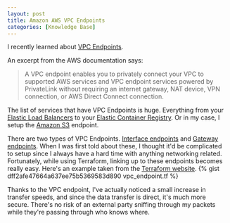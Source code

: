 ```yaml
---
layout: post
title: Amazon AWS VPC Endpoints
categories: [Knowledge Base]
---
```

I recently learned about [VPC
Endpoints](https://docs.aws.amazon.com/vpc/latest/userguide/vpc-endpoints.html).

An excerpt from the AWS documentation says:
>A VPC endpoint enables you to privately connect your VPC to supported AWS services and
VPC endpoint services powered by PrivateLink without requiring an internet gateway, NAT
device, VPN connection, or AWS Direct Connect connection.

The list of services that have VPC Endpoints is huge. Everything from your [Elastic Load
Balancers](https://docs.aws.amazon.com/elasticloadbalancing/latest/userguide/load-balancer-vpc-endpoints.html) to your [Elastic Container Registry](https://docs.aws.amazon.com/AmazonECR/latest/userguide/vpc-endpoints.html). Or in my case, I setup the [Amazon S3](https://docs.aws.amazon.com/vpc/latest/userguide/vpc-endpoints-s3.html) endpoint.

There are two types of VPC Endpoints. [Interface
endpoints](https://docs.aws.amazon.com/vpc/latest/userguide/vpce-interface.html) and [Gateway endpoints](https://docs.aws.amazon.com/vpc/latest/userguide/vpce-gateway.html). When I was first told about these, I thought it'd be complicated to setup since I always have a hard time with anything networking related. Fortunately, while using Terraform, linking up to these endpoints becomes really easy. Here's an example taken from the [Terraform website](https://www.terraform.io/docs/providers/aws/r/vpc_endpoint.html#basic).
{% gist dff2afe47664a637ee75b5369583d890 vpc_endpoint.tf %}

Thanks to the VPC endpoint, I've actually noticed a small increase in transfer speeds,
and since the data transfer is direct, it's much more secure. There's no risk of an
external party sniffing through my packets while they're passing through who knows
where.
